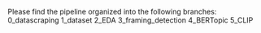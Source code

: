 Please find the pipeline organized into the following branches:
0_datascraping
1_dataset
2_EDA
3_framing_detection
4_BERTopic
5_CLIP
